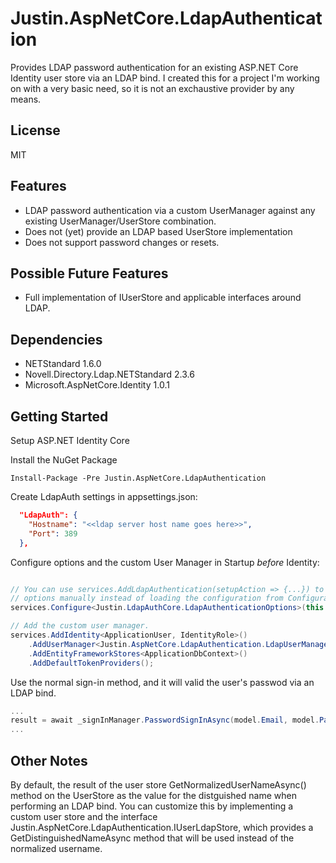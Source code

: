 # Justin.AspNetCore.LdapAuthentication

Provides LDAP password authentication for an existing ASP.NET Core Identity user store via an LDAP bind. I created this for a project I'm working on with a very basic need, so it is not an exchaustive provider by any means.

## License

MIT

## Features

- LDAP password authentication via a custom UserManager against any existing UserManager/UserStore combination.
- Does not (yet) provide an LDAP based UserStore implementation
- Does not support password changes or resets.

## Possible Future Features

- Full implementation of IUserStore and applicable interfaces around LDAP.

## Dependencies

- NETStandard 1.6.0
- Novell.Directory.Ldap.NETStandard 2.3.6
- Microsoft.AspNetCore.Identity 1.0.1

## Getting Started

Setup ASP.NET Identity Core

Install the NuGet Package 

```
Install-Package -Pre Justin.AspNetCore.LdapAuthentication
```

Create LdapAuth settings in appsettings.json:

```json
  "LdapAuth": {
    "Hostname": "<<ldap server host name goes here>>",
    "Port": 389
  },
```

Configure options and the custom User Manager in Startup *before* Identity:

```csharp

// You can use services.AddLdapAuthentication(setupAction => {...}) to configure the 
// options manually instead of loading the configuration from Configuration.
services.Configure<Justin.LdapAuthCore.LdapAuthenticationOptions>(this.Configuration.GetSection("LdapAuth"));

// Add the custom user manager.
services.AddIdentity<ApplicationUser, IdentityRole>()
    .AddUserManager<Justin.AspNetCore.LdapAuthentication.LdapUserManager<ApplicationUser>>()
    .AddEntityFrameworkStores<ApplicationDbContext>()
    .AddDefaultTokenProviders();
```

Use the normal sign-in method, and it will valid the user's passwod via an LDAP bind.

```csharp
...
result = await _signInManager.PasswordSignInAsync(model.Email, model.Password, model.RememberMe, lockoutOnFailure: true);
...
```

## Other Notes

By default, the result of the user store GetNormalizedUserNameAsync() method on the UserStore as the value for the distguished name when performing an LDAP bind. You can customize this by implementing a custom user store and the interface Justin.AspNetCore.LdapAuthentication.IUserLdapStore, which provides a GetDistinguishedNameAsync method that will be used instead of the normalized username.

